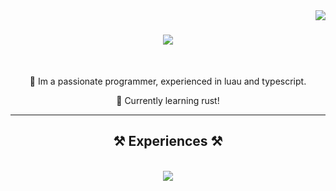 <img align="right" src="https://visitor-badge.laobi.icu/badge?page_id=salesp07.salesp07" />

<h1 align="center">
    <img src="https://readme-typing-svg.herokuapp.com/?font=Righteous&size=35&center=true&vCenter=true&width=500&height=70&duration=4000&lines=Hi+There!+👋;+I'm+Citam!;" />
</h1>

<br/>

<div align="center">
 
🔷 Im a passionate programmer, experienced in luau and typescript.

🦀 Currently learning rust!

 </div>
 


 <hr/>
 
<h2 align="center">⚒️ Experiences ⚒️</h2>
<br/>
<div align="center">
    <img src="https://skillicons.dev/icons?i=lua,nodejs,python,javascript,typescript,express,nextjs,mysql,rust" /><br>
</div>

<br/>

